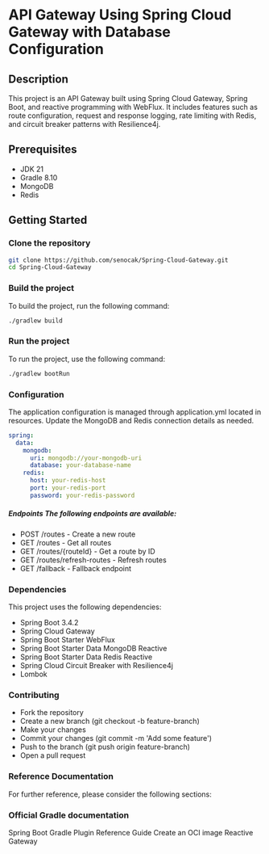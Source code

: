 # API Gateway Using Spring Cloud Gateway with Database Configuration

## Description
This project is an API Gateway built using Spring Cloud Gateway, Spring Boot, and reactive programming with WebFlux. It includes features such as route configuration, request and response logging, rate limiting with Redis, and circuit breaker patterns with Resilience4j.

## Prerequisites
- JDK 21
- Gradle 8.10
- MongoDB
- Redis

## Getting Started

### Clone the repository
```bash
git clone https://github.com/senocak/Spring-Cloud-Gateway.git
cd Spring-Cloud-Gateway
```

### Build the project
To build the project, run the following command:
```bash
./gradlew build
```

### Run the project
To run the project, use the following command:
```bash
./gradlew bootRun
```

### Configuration
The application configuration is managed through application.yml located in resources. Update the MongoDB and Redis connection details as needed.

```yaml
spring:
  data:
    mongodb:
      uri: mongodb://your-mongodb-uri
      database: your-database-name
    redis:
      host: your-redis-host
      port: your-redis-port
      password: your-redis-password
```

##### Endpoints The following endpoints are available:

- POST /routes - Create a new route
- GET /routes - Get all routes
- GET /routes/{routeId} - Get a route by ID
- GET /routes/refresh-routes - Refresh routes
- GET /fallback - Fallback endpoint

### Dependencies
This project uses the following dependencies:
- Spring Boot 3.4.2
- Spring Cloud Gateway
- Spring Boot Starter WebFlux
- Spring Boot Starter Data MongoDB Reactive
- Spring Boot Starter Data Redis Reactive
- Spring Cloud Circuit Breaker with Resilience4j
- Lombok

### Contributing
- Fork the repository
- Create a new branch (git checkout -b feature-branch)
- Make your changes
- Commit your changes (git commit -m 'Add some feature')
- Push to the branch (git push origin feature-branch)
- Open a pull request

### Reference Documentation
For further reference, please consider the following sections:

### Official Gradle documentation
Spring Boot Gradle Plugin Reference Guide
Create an OCI image
Reactive Gateway